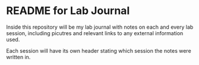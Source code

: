 # README for Lab Journal

Inside this repository will be my lab journal with notes on each and every lab session, including picutres and relevant links to any external information used.

Each session will have its own header stating which session the notes were written in.

